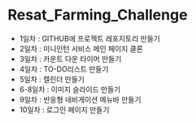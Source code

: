 # Resat_Farming_Challenge

<ul>
  <li>1일차 : GITHUB에 프로젝트 레포지토리 만들기</li>
  <li>2일차 : 미니인턴 서비스 메인 페이지 클론</li>
  <li>3일차 : 카운트 다운 타이머 만들기</li>
  <li>4일차 : TO-DO리스트 만들기</li>
  <li>5일차 : 캘린더 만들기</li>
  <li>6-8일차 : 이미지 슬라이드 만들기</li>
  <li>9일차 : 반응형 네비게이션 메뉴바 만들기</li>
  <li>10일차 : 로그인 페이지 만들기</li>
</ul>






